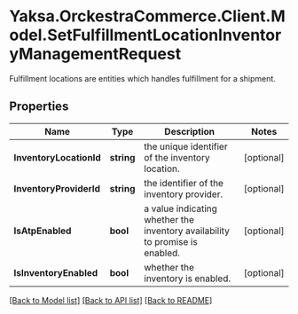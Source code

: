 # Yaksa.OrckestraCommerce.Client.Model.SetFulfillmentLocationInventoryManagementRequest
Fulfillment locations are entities which handles fulfillment for a shipment.

## Properties

Name | Type | Description | Notes
------------ | ------------- | ------------- | -------------
**InventoryLocationId** | **string** | the unique identifier of the inventory location. | [optional] 
**InventoryProviderId** | **string** | the identifier of the inventory provider. | [optional] 
**IsAtpEnabled** | **bool** | a value indicating whether the inventory availability to promise is enabled. | [optional] 
**IsInventoryEnabled** | **bool** | whether the inventory is enabled. | [optional] 

[[Back to Model list]](../README.md#documentation-for-models) [[Back to API list]](../README.md#documentation-for-api-endpoints) [[Back to README]](../README.md)


